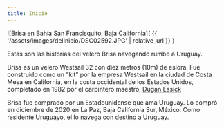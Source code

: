 ```yaml
---
title: Inicio
---
```

![Brisa en Bahía San Francisquito, Baja California](
  {{ '/assets/images/delInicio/DSC02592.JPG' | relative_url }}
)

Estas son las historias del velero Brisa navegando rumbo a Uruguay.

Brisa es un velero Westsail 32 con diez metros (10m) de eslora.
Fue construido como un "kit" por la empresa Westsail en la ciudad de
Costa Mesa en California, en la costa occidental de los
Estados Unidos, completado  en 1982 por el carpintero maestro, [Dugan
Essick][essick]

[essick]: https://www.essickwoodworks.com/

Brisa fue comprado por un Estadounidense que ama Uruguay.
Lo compró en diciembre de 2020 en La Paz, Baja California Sur, México.
Como residente
Uruguayo, el lo navega con destino a Uruguay.
